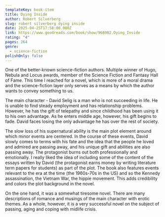```yaml
---
templateKey: book-item
title: Dying Inside
author: Robert Silverberg
slug: robert silverberg dying inside
date: 2025-04-25T17:58:00.000Z
link: https://www.goodreads.com/book/show/968902.Dying_Inside
rating: "4"
pages: 264
genre:
  - science-fiction
polishOnly: false
---
```

One of the better-known science-fiction authors. Multiple winner of Hugo, Nebula and Locus awards, member of the Science Fiction and Fantasy Hall of Fame. This time I reached for a novel, which is more of a moral drama and the science-fiction layer only serves as a means by which the author wants to convey something to us.

The main character - David Selig is a man who is not succeeding in life. He is unable to find steady employment and has relationship problems. However, he has the gift of telepathy and since childhood has been using it to his own advantage. As he enters middle age, however, his gift begins to fade. David faces losing the only advantage he has over the rest of society. 

The slow loss of his supernatural ability is the main plot element around which minor events are centered. In the course of these events, David slowly comes to terms with his fate and the idea that the people he loved and admired are passing away, and his unique gift and abilities are also passing away. The protagonist burns out both professionally and emotionally. I really liked the idea of including some of the content of the essays written by David (the protagonist earns money by writing literature term papers for students) as part of the plot. The book also features events relevant to the era at the time (the 1960s-70s in the US) and so the Kennedy assassination, the Vietnam War, the hippie movement. This adds credibility and colors the plot background in the novel.

On the one hand, it was a somewhat tiresome novel. There are many descriptions of romance and musings of the main character with erotic themes. As a whole, however, it is a very successful novel on the subject of passing, aging and coping with midlife crisis.
